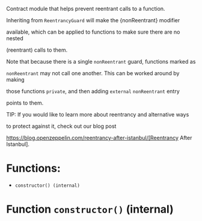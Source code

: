 Contract module that helps prevent reentrant calls to a function.

Inheriting from `ReentrancyGuard` will make the {nonReentrant} modifier

available, which can be applied to functions to make sure there are no nested

(reentrant) calls to them.

Note that because there is a single `nonReentrant` guard, functions marked as

`nonReentrant` may not call one another. This can be worked around by making

those functions `private`, and then adding `external` `nonReentrant` entry

points to them.

TIP: If you would like to learn more about reentrancy and alternative ways

to protect against it, check out our blog post

https://blog.openzeppelin.com/reentrancy-after-istanbul/[Reentrancy After Istanbul].

# Functions:

- `constructor() (internal)`

# Function `constructor()` (internal)
